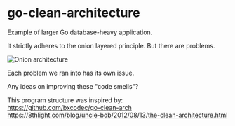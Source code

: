 # go-clean-architecture
Example of larger Go database-heavy application.

It strictly adheres to the onion layered principle. But there are problems.

![Onion architecture](https://8thlight.com/blog/assets/posts/2012-08-13-the-clean-architecture/CleanArchitecture.jpg)

Each problem we ran into has its own issue.

Any ideas on improving these "code smells"?

This program structure was inspired by:  
https://github.com/bxcodec/go-clean-arch  
https://8thlight.com/blog/uncle-bob/2012/08/13/the-clean-architecture.html  